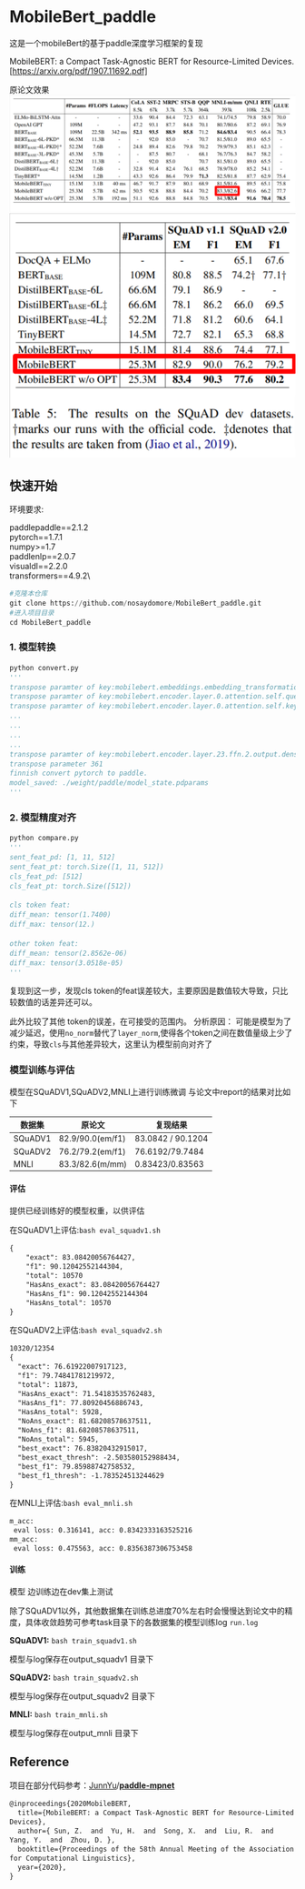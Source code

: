 # MobileBert_paddle
这是一个mobileBert的基于paddle深度学习框架的复现

MobileBERT: a Compact Task-Agnostic BERT for Resource-Limited Devices.
[https://arxiv.org/pdf/1907.11692.pdf]

原论文效果
![glue](img\mobilebert_glue.png)
![squad](img\mobilebert_squad.png)

## 快速开始
环境要求:

paddlepaddle==2.1.2\
pytorch==1.7.1\
numpy>=1.7\
paddlenlp==2.0.7\
visualdl==2.2.0\
transformers==4.9.2\

```python
#克隆本仓库
git clone https://github.com/nosaydomore/MobileBert_paddle.git
#进入项目目录
cd MobileBert_paddle
```

### 1. 模型转换
```python
python convert.py
'''
transpose paramter of key:mobilebert.embeddings.embedding_transformation.weight
transpose paramter of key:mobilebert.encoder.layer.0.attention.self.query.weight
transpose paramter of key:mobilebert.encoder.layer.0.attention.self.key.weight
...
...
...
...
transpose paramter of key:mobilebert.encoder.layer.23.ffn.2.output.dense.weight
transpose parameter 361
finnish convert pytorch to paddle.
model_saved: ./weight/paddle/model_state.pdparams
'''

```

### 2. 模型精度对齐

```python
python compare.py
'''
sent_feat_pd: [1, 11, 512]
sent_feat_pt: torch.Size([1, 11, 512])
cls_feat_pd: [512]
cls_feat_pt: torch.Size([512])

cls token feat:
diff_mean: tensor(1.7400)
diff_max: tensor(12.)

other token feat:
diff_mean: tensor(2.8562e-06)
diff_max: tensor(3.0518e-05)
'''
```
复现到这一步，发现cls token的feat误差较大，主要原因是数值较大导致，只比较数值的话差异还可以。

此外比较了其他 token的误差，在可接受的范围内。
分析原因：
可能是模型为了减少延迟，使用`no_norm`替代了`layer_norm`,使得各个token之间在数值量级上少了约束，导致`cls`与其他差异较大，这里认为模型前向对齐了

### 模型训练与评估
模型在SQuADV1,SQuADV2,MNLI上进行训练微调
与论文中report的结果对比如下

| 数据集  | 原论文           | 复现结果          |
| ------- | ---------------- | ----------------- |
| SQuADV1 | 82.9/90.0(em/f1) | 83.0842 / 90.1204 |
| SQuADV2 | 76.2/79.2(em/f1) | 76.6192/79.7484   |
| MNLI    | 83.3/82.6(m/mm)  | 0.83423/0.83563   |


#### 评估

提供已经训练好的模型权重，以供评估

在SQuADV1上评估:`bash eval_squadv1.sh`

```
{
    "exact": 83.08420056764427,
    "f1": 90.12042552144304,
    "total": 10570
    "HasAns_exact": 83.08420056764427
    "HasAns_f1": 90.12042552144304
    "HasAns_total": 10570
}
```

在SQuADV2上评估:`bash eval_squadv2.sh`

```
10320/12354
{
  "exact": 76.61922007917123,
  "f1": 79.74841781219972,
  "total": 11873,
  "HasAns_exact": 71.54183535762483,
  "HasAns_f1": 77.80920456886743,
  "HasAns_total": 5928,
  "NoAns_exact": 81.68208578637511,
  "NoAns_f1": 81.68208578637511,
  "NoAns_total": 5945,
  "best_exact": 76.83820432915017,
  "best_exact_thresh": -2.503580152988434,
  "best_f1": 79.85988742758532,
  "best_f1_thresh": -1.783524513244629
}
```
在MNLI上评估:`bash eval_mnli.sh`

```
m_acc:
 eval loss: 0.316141, acc: 0.8342333163525216 
mm_acc:
 eval loss: 0.475563, acc: 0.8356387306753458
```

#### 训练
模型 边训练边在dev集上测试

除了SQuADV1以外，其他数据集在训练总进度70%左右时会慢慢达到论文中的精度，具体收敛趋势可参考task目录下的各数据集的模型训练log `run.log`

**SQuADV1:** 
`bash train_squadv1.sh`

模型与log保存在output_squadv1 目录下

**SQuADV2:** 
`bash train_squadv2.sh`

模型与log保存在output_squadv2 目录下

**MNLI:**
`bash train_mnli.sh`

模型与log保存在output_mnli 目录下



## Reference

项目在部分代码参考：[JunnYu](https://github.com/JunnYu)/**[paddle-mpnet](https://github.com/JunnYu/paddle-mpnet)**

```
@inproceedings{2020MobileBERT,
  title={MobileBERT: a Compact Task-Agnostic BERT for Resource-Limited Devices},
  author={ Sun, Z.  and  Yu, H.  and  Song, X.  and  Liu, R.  and  Yang, Y.  and  Zhou, D. },
  booktitle={Proceedings of the 58th Annual Meeting of the Association for Computational Linguistics},
  year={2020},
}
```